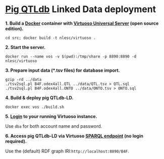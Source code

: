 # [Pig QTLdb](http://www.animalgenome.org/cgi-bin/QTLdb/SS/index) Linked Data deployment

**1. Build a [Docker](https://www.docker.com/) container with [Virtuoso Universal Server](http://virtuoso.openlinksw.com/) (open source edition).**

`cd src; docker build -t nlesc/virtuoso .`

**2. Start the server.**

`docker run --name vos -v $(pwd):/tmp/share -p 8890:8890 -d nlesc/virtuoso`

**3. Prepare input data (*.tsv files) for database import.**

<pre><code>gzip -rd ../data
./tsv2sql.pl B4F.odex4all.QTL ../data/QTL.tsv > QTL.sql
./tsv2sql.pl B4F.odex4all.ONTO ../data/ONTO.tsv > ONTO.sql
</code></pre>

**4. Build & deploy pig QTLdb-LD.**

`docker exec vos ./build.sh`

**5. [Login](http://localhost:8890/conductor) to your running Virtuoso instance.**

Use `dba` for both account name and password.

**6. Access pig QTLdb-LD via Virtuoso [SPARQL endpoint](http://localhost:8890/sparql) (no login required).**

Use the (default) RDF graph IRI:`http://localhost:8890/B4F`.
